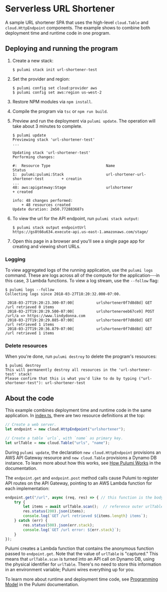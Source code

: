 # Serverless URL Shortener

A sample URL shortener SPA that uses the high-level `cloud.Table` and `cloud.HttpEndpoint` components. The example shows to combine both deployment time and runtime code in one program.

## Deploying and running the program

1. Create a new stack:

    ```
    $ pulumi stack init url-shortener-test
    ```

1. Set the provider and region:

    ```
    $ pulumi config set cloud:provider aws
    $ pulumi config set aws:region us-west-2
    ```

1. Restore NPM modules via `npm install`.

1. Compile the program via `tsc` or `npm run build`.

1. Preview and run the deployment via `pulumi update`. The operation will take about 3 minutes to complete.

    ```
    $ pulumi update
    Previewing stack 'url-shortener-test'
    ...

    Updating stack 'url-shortener-test'
    Performing changes:

    #:  Resource Type                         Name                                    Status   
    1:  pulumi:pulumi:Stack                   url-shortener-url-shortener-test        + creatin
    ...
    48: aws:apigateway:Stage                  urlshortener                            + created
    
    info: 48 changes performed:
        + 48 resources created
    Update duration: 2m50.772883687s
    ```

1. To view the url for the API endpoint, run `pulumi stack output`:

    ```
    $ pulumi stack output endpointUrl
    https://gs8t66u634.execute-api.us-east-1.amazonaws.com/stage/
    ```

1. Open this page in a browser and you'll see a single page app for creating and viewing short URLs.

### Logging

To view aggregated logs of the running application, use the `pulumi logs` command. These are logs across all of the compute for the application---in this case, 3 Lambda functions. To view a log stream, use the `--follow` flag:

```
$ pulumi logs --follow
Collecting logs since 2018-03-27T18:20:32.000-07:00.

 2018-03-27T19:20:23.300-07:00[          urlshortener0f7d8d8d] GET /url retrieved 0 items
 2018-03-27T19:20:29.500-07:00[          urlshortenereeb67ce9] POST /url/a => https://www.lindydonna.com
 2018-03-27T19:20:29.885-07:00[          urlshortener0f7d8d8d] GET /url retrieved 1 items
 2018-03-27T19:20:36.879-07:00[          urlshortener0f7d8d8d] GET /url retrieved 1 items
```

### Delete resources

When you're done, run `pulumi destroy` to delete the program's resources:

```
$ pulumi destroy
This will permanently destroy all resources in the 'url-shortener-test' stack!
Please confirm that this is what you'd like to do by typing ("url-shortener-test"): url-shortener-test
```

## About the code

This example combines deployment time and runtime code in the same application. In [index.ts](./index.ts), there are two resource definitions at the top:

```typescript
// Create a web server.
let endpoint = new cloud.HttpEndpoint("urlshortener");

// Create a table `urls`, with `name` as primary key.
let urlTable = new cloud.Table("urls", "name");
```

During `pulumi update`, the declaration `new cloud.HttpEndpoint` provisions an AWS API Gateway resource and `new cloud.Table` provisions a Dynamo DB instance. To learn more about how this works, see [How Pulumi Works](https://docs.pulumi.com/reference/how.html) in the documentation.

The `endpoint.get` and `endpoint.post` method calls cause Pulumi to register API routes on the API Gateway, pointing to an AWS Lambda function for each implementation:

```typescript
endpoint.get("/url", async (req, res) => { // this function is the body of the Lambda
    try {
        let items = await urlTable.scan();  // reference outer urlTable definition
        res.status(200).json(items);
        console.log(`GET /url retrieved ${items.length} items`); 
    } catch (err) {
        res.status(500).json(err.stack);
        console.log(`GET /url error: ${err.stack}`);
    }
});
```

Pulumi creates a Lambda function that contains the anonymous function passed to `endpoint.get`. Note that the value of `urlTable` is "captured." This means that `urlTable.scan` is turned into an API call on Dynamo DB, using the physical identifier for `urlTable`. There's no need to store this information in an environment variable; Pulumi wires everything up for you.

To learn more about runtime and deployment time code, see [Programming Model](https://docs.pulumi.com/reference/programming-model.html) in the Pulumi documentation.
